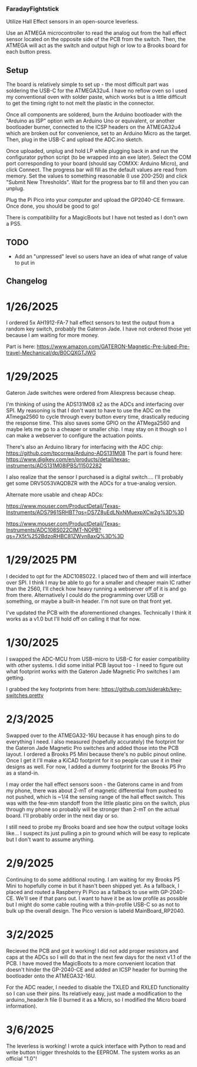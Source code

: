 ### FaradayFightstick
Utilize Hall Effect sensors in an open-source leverless.

Use an ATMEGA microcontroller to read the analog out from the hall effect sensor located on the opposite side of the PCB from the switch. Then, the ATMEGA will act as the switch and output high or low to a Brooks board for each button press.

## Setup
The board is relatively simple to set up - the most difficult part was soldering the USB-C for the ATMEGA32u4. I have no reflow oven so I used my conventional oven with solder paste, which works but is a little difficult to get the timing right to not melt the plastic in the connector.

Once all components are soldered, burn the Arduino bootloader with the "Arduino as ISP" option with an Arduino Uno or equivalent, or another bootloader burner, connected to the ICSP headers on the ATMEGA32u4 which are broken out for convenience, set to an Arduino Micro as the target. Then, plug in the USB-C and upload the ADC.ino sketch.

Once uploaded, unplug and hold LP while plugging back in and run the configurator python script (to be wrapped into an exe later). Select the COM port corresponding to your board (should say COMXX: Arduino Micro), and click Connect. The progress bar will fill as the default values are read from memory. Set the values to something reasonable (I use 200-250) and click "Submit New Thresholds". Wait for the progress bar to fill and then you can unplug.

Plug the Pi Pico into your computer and upload the GP2040-CE firmware. Once done, you should be good to go!

There is compatibility for a MagicBoots but I have not tested as I don't own a PS5. 
## TODO
- Add an "unpressed" level so users have an idea of what range of value to put in


## Changelog
# 1/26/2025
I ordered 5x AH1912-FA-7 hall effect sensors to test the output from a random key switch, probably the Gateron Jade. I have not ordered those yet because I am waiting for more money.

Part is here: https://www.amazon.com/GATERON-Magnetic-Pre-lubed-Pre-travel-Mechanical/dp/B0CQXGTJWG

# 1/29/2025
Gateron Jade switches were ordered from Aliexpress because cheap. 

I'm thinking of using the ADS131M08 x2 as the ADCs and interfacing over SPI. My reasoning is that I don't want to have to use the ADC on the ATmega2560 to cycle through every button every time, drastically reducing the response time. This also saves some GPIO on the ATMega2560 and maybe lets me go to a cheaper or smaller chip. I may stay on it though so I can make a webserver to configure the actuation points. 

There's also an Arduino library for interfacing with the ADC chip: https://github.com/tpcorrea/Arduino-ADS131M08
The part is found here: https://www.digikey.com/en/products/detail/texas-instruments/ADS131M08IPBS/11502282

I also realize that the sensor I purchased is a digital switch.... I'll probably get some DRV5053VAQDBZR with the ADCs for a true-analog version. 

Alternate more usable and cheap ADCs:

https://www.mouser.com/ProductDetail/Texas-Instruments/ADS7961SRHBT?qs=DS7Z8uEdLNxNMuexpXCw2g%3D%3D

https://www.mouser.com/ProductDetail/Texas-Instruments/ADC108S022CIMT-NOPB?qs=7X5t%252BdzoRHBC81ZWvn8axQ%3D%3D

# 1/29/2025 PM
I decided to opt for the ADC108S022. I placed two of them and will interface over SPI. I think I may be able to go for a smaller and cheaper main IC rather than the 2560, I'll check how heavy running a webserver off of it is and go from there. Alternatively I could do the programming over USB or something, or maybe a built-in header. I'm not sure on that front yet. 

I've updated the PCB with the aforementioned changes. Technically I think it works as a v1.0 but I'll hold off on calling it that for now.

# 1/30/2025
I swapped the ADC-MCU from USB-micro to USB-C for easier compatibility with other systems. I did some initial PCB layout too - I need to figure out what footprint works with the Gateron Jade Magnetic Pro switches I am getting.

I grabbed the key footprints from here: https://github.com/siderakb/key-switches.pretty 

# 2/3/2025
Swapped over to the ATMEGA32-16U because it has enough pins to do everything I need. I also measured (hopefully accurately) the footprint for the Gateron Jade Magnetic Pro switches and added those into the PCB layout. I ordered a Brooks P5 Mini because there's no public pinout online. Once I get it I'll make a KiCAD footprint for it so people can use it in their designs as well. For now, I added a dummy footprint for the Brooks P5 Pro as a stand-in.

I may order the hall effect sensors soon - the Gaterons came in and from my phone, there was about 2-mT of magnetic differential from pushed to not pushed, which is ~1/4 the sensing range of the hall effect switch. This was with the few-mm standoff from the little plastic pins on the switch, plus through my phone so probably will be stronger than 2-mT on the actual board. I'll probably order in the next day or so. 

I still need to probe my Brooks board and see how the output voltage looks like... I suspect its just pulling a pin to ground which will be easy to replicate but I don't want to assume anything.

# 2/9/2025
Continuing to do some additional routing. I am waiting for my Brooks P5 Mini to hopefully come in but it hasn't been shipped yet. As a fallback, I placed and routed a Raspberry Pi Pico as a fallback to use with GP-2040-CE. We'll see if that pans out.  I want to have it be as low profile as possible but I might do some cable routing with a thin-profile USB-C so as not to bulk up the overall design. The Pico version is labeld MainBoard_RP2040. 

# 3/2/2025
Recieved the PCB and got it working! I did not add proper resistors and caps at the ADCs so I will do that in the next few days for the next v1.1 of the PCB. I have moved the MagicBoots to a more convenient location that doesn't hinder the GP-2040-CE and added an ICSP header for burning the bootloader onto the ATMEGA32-16U. 

For the ADC reader, I needed to disable the TXLED and RXLED functionality so I can use their pins. Its relatively easy, just made a modification to the arduino_header.h file (I burned it as a Micro, so I modified the Micro board information).

# 3/6/2025
The leverless is working! I wrote a quick interface with Python to read and write button trigger thresholds to the EEPROM. The system works as an official "1.0"!
